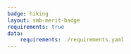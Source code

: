 ```yaml
---
badge: hiking
layout: smb-merit-badge
requirements: true
data:
    requirements: ./requirements.yaml
---
```

